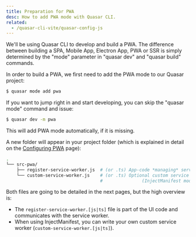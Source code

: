 ```yaml
---
title: Preparation for PWA
desc: How to add PWA mode with Quasar CLI.
related:
  - /quasar-cli-vite/quasar-config-js
---
```


We'll be using Quasar CLI to develop and build a PWA. The difference between building a SPA, Mobile App, Electron App, PWA or SSR is simply determined by the "mode" parameter in "quasar dev" and "quasar build" commands.

In order to build a PWA, we first need to add the PWA mode to our Quasar project:

```bash
$ quasar mode add pwa
```

If you want to jump right in and start developing, you can skip the "quasar mode" command and issue:

```bash
$ quasar dev -m pwa
```

This will add PWA mode automatically, if it is missing.

A new folder will appear in your project folder (which is explained in detail on the [Configuring PWA](/quasar-cli-vite/developing-pwa/configuring-pwa) page):

```bash
.
└── src-pwa/
    ├── register-service-worker.js  # (or .ts) App-code *managing* service worker
    └── custom-service-worker.js    # (or .ts) Optional custom service worker file
                                    #               (InjectManifest mode ONLY)
```

Both files are going to be detailed in the next pages, but the high overview is:

* The `register-service-worker.[js|ts]` file is part of the UI code and communicates with the service worker.
* When using InjectManifest, you can write your own custom service worker (`custom-service-worker.[js|ts]`).
